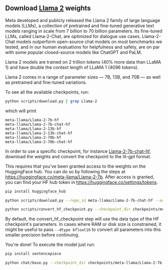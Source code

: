 ## Download [Llama 2](https://ai.meta.com/llama) weights

Meta developed and publicly released the Llama 2 family of large language models (LLMs), a collection of pretrained and
fine-tuned generative text models ranging in scale from 7 billion to 70 billion parameters. Its fine-tuned LLMs,
called Llama-2-Chat, are optimized for dialogue use cases. Llama-2-Chat models outperform open-source chat models on
most benchmarks we tested, and in our human evaluations for helpfulness and safety, are on par with some popular
closed-source models like ChatGPT and PaLM.

Llama 2 models are trained on 2 trillion tokens (40% more data than LLaMA 1) and have double the context length of LLaMA 1 (4096 tokens).

Llama 2 comes in a range of parameter sizes — 7B, 13B, and 70B — as well as pretrained and fine-tuned variations.

To see all the available checkpoints, run:

```bash
python scripts/download.py | grep Llama-2
```

which will print

```text
meta-llama/Llama-2-7b-hf
meta-llama/Llama-2-7b-chat-hf
meta-llama/Llama-2-13b-hf
meta-llama/Llama-2-13b-chat-hf
meta-llama/Llama-2-70b-hf
meta-llama/Llama-2-70b-chat-hf
```

In order to use a specific checkpoint, for instance [Llama-2-7b-chat-hf](https://huggingface.co/meta-llama/Llama-2-7b-chat-hf), download the weights and convert the checkpoint to the lit-gpt format.

This requires that you've been granted access to the weights on the HuggingFace hub. You can do so by following the steps at <https://huggingface.co/meta-llama/Llama-2-7b>.
After access is granted, you can find your HF hub token in <https://huggingface.co/settings/tokens>.

```bash
pip install huggingface_hub

python scripts/download.py --repo_id meta-llama/Llama-2-7b-chat-hf --access_token your_hf_token

python scripts/convert_hf_checkpoint.py --checkpoint_dir checkpoints/meta-llama/Llama-2-7b-chat-hf
```

By default, the convert_hf_checkpoint step will use the data type of the HF checkpoint's parameters. In cases where RAM
or disk size is constrained, it might be useful to pass `--dtype bfloat16` to convert all parameters into this smaller precision before continuing.

You're done! To execute the model just run:

```bash
pip install sentencepiece

python chat/base.py --checkpoint_dir checkpoints/meta-llama/Llama-2-7b-chat-hf
```
